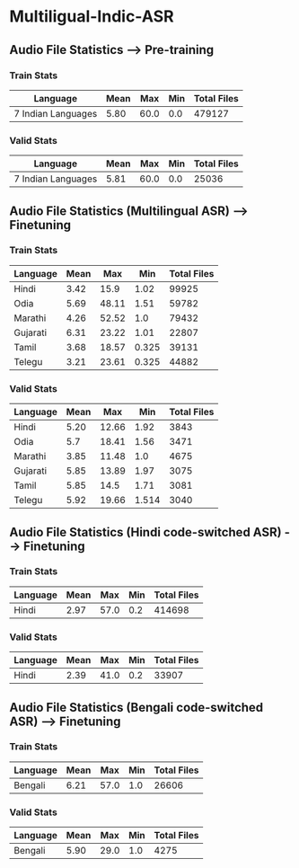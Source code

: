 # Multiligual-Indic-ASR

## Audio File Statistics --> Pre-training

### Train Stats

Language | Mean | Max | Min | Total Files 
--- | --- | --- | --- |---
7 Indian Languages | 5.80 | 60.0 | 0.0 | 479127

### Valid Stats

Language | Mean | Max | Min | Total Files 
--- | --- | --- | --- |---
7 Indian Languages | 5.81 | 60.0 | 0.0 | 25036


## Audio File Statistics (Multilingual ASR) --> Finetuning

### Train Stats

Language | Mean | Max | Min | Total Files 
--- | --- | --- | --- |---
Hindi | 3.42 | 15.9 | 1.02 | 99925
Odia | 5.69 | 48.11 | 1.51 | 59782 
Marathi | 4.26 | 52.52 | 1.0 | 79432
Gujarati | 6.31 | 23.22 | 1.01 | 22807 
Tamil | 3.68 | 18.57 | 0.325 | 39131 
Telegu | 3.21 | 23.61 | 0.325 | 44882


### Valid Stats

Language | Mean | Max | Min | Total Files 
--- | --- | --- | --- |---
Hindi | 5.20 | 12.66 | 1.92 | 3843
Odia | 5.7 | 18.41 | 1.56 | 3471 
Marathi | 3.85 | 11.48 | 1.0 | 4675
Gujarati | 5.85 | 13.89 | 1.97 | 3075 
Tamil | 5.85 | 14.5 | 1.71 | 3081 
Telegu | 5.92 | 19.66 | 1.514 | 3040

## Audio File Statistics (Hindi code-switched ASR) --> Finetuning

### Train Stats

Language | Mean | Max | Min | Total Files 
--- | --- | --- | --- |---
Hindi | 2.97 | 57.0 | 0.2 | 414698

### Valid Stats

Language | Mean | Max | Min | Total Files 
--- | --- | --- | --- |---
Hindi | 2.39 | 41.0 | 0.2 | 33907



## Audio File Statistics (Bengali code-switched ASR) --> Finetuning

### Train Stats

Language | Mean | Max | Min | Total Files 
--- | --- | --- | --- |---
Bengali | 6.21 | 57.0 | 1.0 | 26606

### Valid Stats

Language | Mean | Max | Min | Total Files 
--- | --- | --- | --- |---
Bengali | 5.90 | 29.0 | 1.0 | 4275
